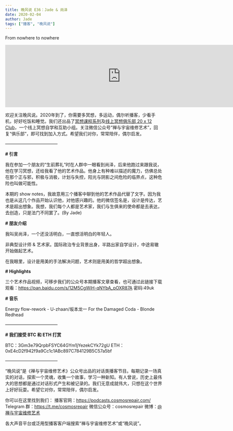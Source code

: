 ```yaml
---
title: 晚风说 E36：Jade & 尚泽
date: 2020-02-04
author: Jade
tags: ["播客", "晚风说"]
---
```


From nowhere to nowhere

<!--more-->

<iframe src="https://fireside.fm/player/v2/trfV16OE+Gjp9guX5?theme=dark" width="740" height="200" frameborder="0" scrolling="no"></iframe>

欢迎关注晚风说。2020年到了，你需要多冥想，多运动，偶尔听播客，少看手机，好好吃饭和睡觉。我们还出品了[冥想课程系列](http://mp.weixin.qq.com/s?__biz=MzA5Nzk4MDMxMg==&mid=2247484680&idx=1&sn=2a5b8f1e1f1c1e6820adf5cc95d997fe&chksm=9099dfffa7ee56e9408aa248731e3e3e502c984ca1e577decc28d66d458f2e93a600dc6d6b40&scene=21#wechat_redirect)及[线上冥想俱乐部 20 x 12 Club](http://mp.weixin.qq.com/s?__biz=MzA5Nzk4MDMxMg==&mid=2247484834&idx=1&sn=ebd2c537b12e63baef2e9eaac505c26b&chksm=9099df55a7ee5643ab84485931d52082bbb2a6ee7078bdd536faf2cbbcb7bb22783aeaf13d4b&scene=21#wechat_redirect)，一个线上冥想自学和互助小组。关注微信公众号“禅与宇宙维修艺术”，回复“俱乐部”，即可找到加入方式。希望我们对你，常常陪伴，偶尔启发。

————————————

**# 引言**

我在参加一个朋友的“生前葬礼”时在人群中一眼看到尚泽，后来他跑过来跟我说，他在学习冥想，还给我看了他的艺术作品。他身上有种难以描述的魔力，仿佛总处在那个正与邪，积极与消极，计划与失控，阳光与阴影之间危险的临界点，这种危险也叫做可能性。

本期的 show notes，我故意用三个播客中聊到他的艺术作品代替了文字。因为我也是从这几个作品开始认识他，对他感兴趣的。他的微信签名是，设计是传达，艺术是超出想象。我想，我们每个人都是艺术家，我们与生俱来的使命都是去表达，去创造，只是法门不同罢了。(By Jade)

**# 朋友介绍**

我叫吴尚泽，一个还没活明白，一直想活明白的年轻人。

非典型设计师 & 艺术家。国际政治专业背景出身，半路出家自学设计，中途易辙开始做起艺术。

在我眼里，设计是用美的手法解决问题，艺术则是用美的哲学超出想象。

**# Highlights**

三个艺术作品视频，可移步我们的公众号本期播客文章查看，也可通过此链接下载观看：https://pan.baidu.com/s/12M5CgWiH-qNYbA_pOXR87A  密码:49uk

**# 音乐**

Energy flow-rework - U-zhaan/坂本龙一
For the Damaged Coda - Blonde Redhead

————————————

**# 我们接受 BTC 和 ETH 打赏**

BTC：3Gm3e79QrpbFSYC64GYm1jYezekCYk72gU
ETH：0xE4cD2f942f9a9Cc1c1ABc897C784129B5C57a5bf

————————————

“晚风说”是《禅与宇宙维修艺术》公众号出品的对话类播客节目。每期记录一场真实的对话，探索一个灵魂，收集一个故事，学习一种新知。有人曾说，历史上最伟大的思想都是通过对话形式产生和被记录的。我们无意成就伟大，只想在这个世界上好好玩耍。希望它对你，常常陪伴，偶尔启发。

你可以在这里找到我们：
播客官网：https://podcasts.cosmosrepair.com/
Telegram 群：https://t.me/cosmosrepair
微信公众号：cosmosrepair
微博：[@禅与宇宙维修艺术](https://weibo.com/u/7273760147)

各大声音平台或泛用型播客客户端搜索“禅与宇宙维修艺术”或“晚风说”。